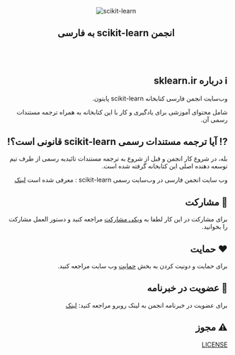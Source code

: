 
<p align="center">
  <img src="https://github.com/mehrdad-dev/scikit-learn/blob/main/static/images/scikit-learn-logo-notext.png" alt="scikit-learn" />
</p>

<h2 align="center"> به فارسی scikit-learn انجمن</h2>

</br>
<br/>

<div dir=rtl align="right">

## ℹ️ درباره sklearn.ir

  وب‌سایت انجمن فارسی کتابخانه scikit-learn پایتون.

شامل محتوای آموزشی برای یادگیری و کار با این کتابخانه به همراه ترجمه مستندات رسمی آن.
  
 
##  ⁉️ آيا ترجمه مستندات رسمی  scikit-learn قانونی است؟!

بله، در شروع کار انجمن و قبل از شروع به ترجمه مستندات تائیدیه رسمی از طرف تیم توسعه دهنده اصلی این کتابخانه گرفته شده است.
  
وب سایت انجمن فارسی در وب‌سایت رسمی scikit-learn : معرفی شده است
  [لینک](https://scikit-learn.org/dev/related_projects.html)


## 🤝 مشارکت

برای مشارکت در این کار لطفا به
[ویکی مشارکت](https://github.com/mehrdad-dev/scikit-learn/wiki)
مراجعه کنید و دستور العمل مشارکت را بخوانید.


## ❤️ حمایت
برای حمایت و دونیت کردن به بخش
[حمایت](https://sklearn.ir/donate/)
وب سایت
مراجعه کنید.


  
## 📢 عضویت در خبرنامه
برای عضویت در خبرنامه انجمن به لینک روبرو مراجعه کنید:
[لینک](https://github.us2.list-manage.com/subscribe/post?u=e2b1b19b484d54a68a57c1945&id=e971ad7c22)
  
## ⚠️ مجوز
[LICENSE](https://github.com/mehrdad-dev/scikit-learn/blob/main/LICENSE)


</div>
